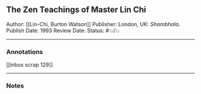## The Zen Teachings of Master Lin Chi

Author: [[Lin-Chi, Burton Watson]]
Publisher: London, UK: _Shambhala_.
Publish Date: 1993
Review Date:
Status: #💥/💥

___

### Annotations

[[inbox scrap 129]]

___

### Notes

